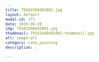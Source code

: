 ```yaml
---
title: 79101560482801.jpg
layout: default
modal-id: 171
date: 2019-06-28
img: 79101560482801.jpg
thumbnail: 79101560482801-thumbnail.jpg
alt: image-alt
category: cate_painting
description: .

---
```

